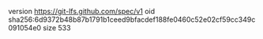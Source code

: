 version https://git-lfs.github.com/spec/v1
oid sha256:6d9372b48b87b1791b1ceed9bfacdef188fe0460c52e02cf59cc349c091054e0
size 533

